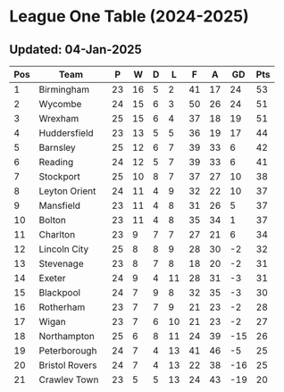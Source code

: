 # League One Table (2024-2025)
## Updated: 04-Jan-2025

| Pos | Team | P | W | D | L | F | A | GD | Pts |
| --- | --- | --- | --- | --- | --- | --- | --- | --- | --- |
| 1 | Birmingham | 23 | 16 | 5 | 2 | 41 | 17 | 24 | 53 |
| 2 | Wycombe | 24 | 15 | 6 | 3 | 50 | 26 | 24 | 51 |
| 3 | Wrexham | 25 | 15 | 6 | 4 | 37 | 18 | 19 | 51 |
| 4 | Huddersfield | 23 | 13 | 5 | 5 | 36 | 19 | 17 | 44 |
| 5 | Barnsley | 25 | 12 | 6 | 7 | 39 | 33 | 6 | 42 |
| 6 | Reading | 24 | 12 | 5 | 7 | 39 | 33 | 6 | 41 |
| 7 | Stockport | 25 | 10 | 8 | 7 | 37 | 27 | 10 | 38 |
| 8 | Leyton Orient | 24 | 11 | 4 | 9 | 32 | 22 | 10 | 37 |
| 9 | Mansfield | 23 | 11 | 4 | 8 | 31 | 26 | 5 | 37 |
| 10 | Bolton | 23 | 11 | 4 | 8 | 35 | 34 | 1 | 37 |
| 11 | Charlton | 23 | 9 | 7 | 7 | 27 | 21 | 6 | 34 |
| 12 | Lincoln City | 25 | 8 | 8 | 9 | 28 | 30 | -2 | 32 |
| 13 | Stevenage | 23 | 8 | 7 | 8 | 18 | 20 | -2 | 31 |
| 14 | Exeter | 24 | 9 | 4 | 11 | 28 | 31 | -3 | 31 |
| 15 | Blackpool | 24 | 7 | 9 | 8 | 32 | 35 | -3 | 30 |
| 16 | Rotherham | 23 | 7 | 7 | 9 | 21 | 23 | -2 | 28 |
| 17 | Wigan | 23 | 7 | 6 | 10 | 21 | 23 | -2 | 27 |
| 18 | Northampton | 25 | 6 | 8 | 11 | 24 | 39 | -15 | 26 |
| 19 | Peterborough | 24 | 7 | 4 | 13 | 41 | 46 | -5 | 25 |
| 20 | Bristol Rovers | 24 | 7 | 4 | 13 | 22 | 38 | -16 | 25 |
| 21 | Crawley Town | 23 | 5 | 5 | 13 | 24 | 43 | -19 | 20 |
| 22 | Shrewsbury | 24 | 4 | 5 | 15 | 24 | 44 | -20 | 17 |
| 23 | Cambridge Utd | 24 | 4 | 5 | 15 | 22 | 43 | -21 | 17 |
| 24 | Burton Albion | 24 | 2 | 8 | 14 | 20 | 38 | -18 | 14 |

## Accreditation 

Data provided by [thefishy.net](https://www.thefishy.net/).